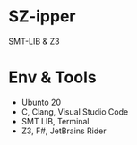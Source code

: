 # SZ-ipper
SMT-LIB &amp; Z3

# Env & Tools
- Ubunto 20
- C, Clang, Visual Studio Code
- SMT LIB, Terminal
- Z3, F#, JetBrains Rider
